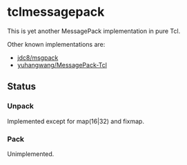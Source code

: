 # tclmessagepack

This is yet another MessagePack implementation in pure Tcl.

Other known implementations are:

* [jdc8/msgpack](https://github.com/jdc8/msgpack)
* [yuhangwang/MessagePack-Tcl](https://github.com/yuhangwang/MessagePack-Tcl)

## Status

### Unpack

Implemented except for map(16|32) and fixmap.

### Pack

Unimplemented.
